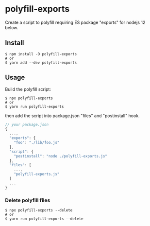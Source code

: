 # polyfill-exports

Create a script to polyfill requiring ES package \"exports\" for nodejs 12 below.

## Install

```shell
$ npm install -D polyfill-exports
# or
$ yarn add --dev polyfill-exports
```

## Usage

Build the polyfill script:

```shell
$ npx polyfill-exports
# or
$ yarn run polyfill-exports
```

then add the script into package.json "files" and "postinstall" hook.

```js
// your package.json
{
  ...,
  "exports": {
    "foo": "./lib/foo.js"
  },
  "script": {
    "postinstall": "node ./polyfill-exports.js"
  },
  "files": [
    ...,
    "polyfill-exports.js"
  ]
  ...
}
```

### Delete polyfill files

```shell
$ npx polyfill-exports --delete
# or
$ yarn run polyfill-exports --delete
```
